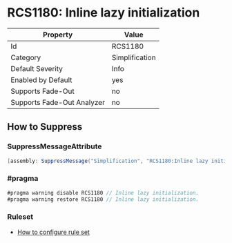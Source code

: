 # RCS1180: Inline lazy initialization

Property | Value
--- | --- 
Id | RCS1180
Category | Simplification
Default Severity | Info
Enabled by Default | yes
Supports Fade-Out | no
Supports Fade-Out Analyzer | no

## How to Suppress

### SuppressMessageAttribute

```csharp
[assembly: SuppressMessage("Simplification", "RCS1180:Inline lazy initialization.", Justification = "<Pending>")]
```

### \#pragma

```csharp
#pragma warning disable RCS1180 // Inline lazy initialization.
#pragma warning restore RCS1180 // Inline lazy initialization.
```

### Ruleset

* [How to configure rule set](../HowToConfigureAnalyzers.md)
